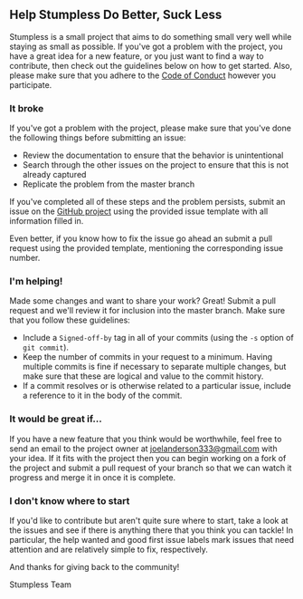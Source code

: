 ## Help Stumpless Do Better, Suck Less

Stumpless is a small project that aims to do something small very well while staying as small as possible. If you've got a problem with the project, you have a great idea for a new feature, or you just want to find a way to contribute, then check out the guidelines below on how to get started. Also, please make sure that you adhere to the [Code of Conduct](CODE_OF_CONDUCT.md) however you participate.

### **It broke**

If you've got a problem with the project, please make sure that you've done the following things before submitting an issue:

 * Review the documentation to ensure that the behavior is unintentional
 * Search through the other issues on the project to ensure that this is not already captured
 * Replicate the problem from the master branch

If you've completed all of these steps and the problem persists, submit an issue on the [GitHub project](https://github.com/goatshriek/stumpless) using the provided issue template with all information filled in.

Even better, if you know how to fix the issue go ahead an submit a pull request using the provided template, mentioning the corresponding issue number.

### **I'm helping!**

Made some changes and want to share your work? Great! Submit a pull request and we'll review it for inclusion into the master branch. Make sure that you follow these guidelines:
 * Include a `Signed-off-by` tag in all of your commits (using the `-s` option of `git commit`).
 * Keep the number of commits in your request to a minimum. Having multiple commits is fine if necessary to separate multiple changes, but make sure that these are logical and value to the commit history.
 * If a commit resolves or is otherwise related to a particular issue, include a reference to it in the body of the commit.

### **It would be great if...** 

If you have a new feature that you think would be worthwhile, feel free to send an email to the project owner at joelanderson333@gmail.com with your idea. If it fits with the project then you can begin working on a fork of the project and submit a pull request of your branch so that we can watch it progress and merge it in once it is complete.

### **I don't know where to start**

If you'd like to contribute but aren't quite sure where to start, take a look at the issues and see if there is anything there that you think you can tackle! In particular, the help wanted and good first issue labels mark issues that need attention and are relatively simple to fix, respectively.

And thanks for giving back to the community!

Stumpless Team

